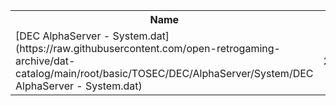 <table>
<tr><th>Name</th><th>Size</th></tr>
<tr><td>[DEC AlphaServer - System.dat](https://raw.githubusercontent.com/open-retrogaming-archive/dat-catalog/main/root/basic/TOSEC/DEC/AlphaServer/System/DEC AlphaServer - System.dat)</td><td>2313</td></tr>
</table>
